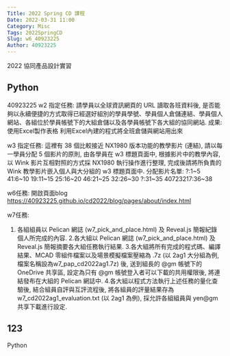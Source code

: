 ```yaml
---
Title: 2022 Spring CD 課程
Date: 2022-03-31 11:00
Category: Misc
Tags: 2022SpringCD
Slug: w6_40923225
Author: 40923225
---
```


2022 協同產品設計實習

<!-- PELICAN_END_SUMMARY -->

Python
----
40923225
w2
指定任務:
請學員以全球資訊網頁的 URL 讀取各班資料後, 是否能夠以永續便捷的方式取得已經選好組別的學員學號、學員個人倉儲連結、學員個人網站、各組位於學員帳號下的大組倉儲以及各學員帳號下各大組的協同網站.
成果:
使用Excel製作表格
利用Excel內建的程式將全班倉儲與網站用出來

w3
指定任務:
這裡有 38 個比較接近 NX1980 版本功能的教學影片 (連結), 請以每一學員分配 5 個影片的原則, 由各學員在 w3 標題頁面中, 根據影片中的教學內容, 以 Wink 影片互相對照的方式採 NX1980 執行操作進行整理, 完成後請將所負責的 Wink 教學影片嵌入個人與大分組的 w3 標題頁面中.
分配影片名單:
?:1~5
41:6~10
19:11~15
25:16~20
46:21~25
32:26~30
?:31~35
40723217:36~38

w6任務:
開啟頁面blog
https://40923225.github.io/cd2022/blog/pages/about/index.html

w7任務:
   1. 各組組員以 Pelican 網誌 (w7_pick_and_place.html) 及 Reveal.js 簡報紀錄個人所完成的內容.
    2.各大組以 Pelican 網誌 (w7_pick_and_place.html) 及 Reveal.js 簡報摘要各大組任務執行結果.
    3.各大組將所有完成的程式碼、編譯結果、MCAD 零組件檔案以及場景模擬檔案壓縮為 .7z (以 2ag1 大分組為例, 檔案名稱設為w7_pap_cd2022ag1.7z) 後, 送到組長的 @gm 帳號下的 OneDrive 共享區, 設定為只有 @gm 帳號登入者可以下載的共用權限後, 將連結發布在大組的 Pelican 網誌中.
    4.各大組以程式方法執行上述任務的量化查驗後, 結合組員自評與互評流程後, 將各組員的評量結果存為 w7_cd2022ag1_evaluation.txt (以 2ag1 為例), 採允許各組組員與 yen@gm 共享下載進行設定.


123
----

Python
